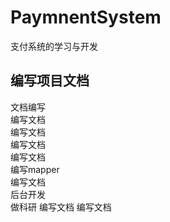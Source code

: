 # PaymnentSystem
支付系统的学习与开发
## 编写项目文档   
文档编写  
编写文档  
编写文档  
编写文档  
编写文档  
编写mapper  
编写文档  
后台开发  
做科研
编写文档
编写文档


